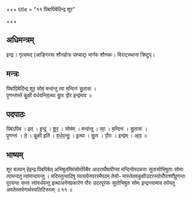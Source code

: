 +++
title = "११ पिबापिबेदिन्द्र शूर"

+++
## अधिमन्त्रम्
इन्द्रः। गृत्समद (आङ्गिरसः शौनहोत्रः पश्चाद्) भार्गवः शौनकः। विराट्स्थाना त्रिष्टुप्।

## मन्त्रः
पिबा॑पि॒बेदि॑न्द्र शूर॒ सोमं॒ मन्द॑न्तु त्वा म॒न्दिनः॑ सु॒तासः॑ ।  
पृ॒णन्त॑स्ते कु॒क्षी व॑र्धयन्त्वि॒त्था सु॒तः पौ॒र इन्द्र॑माव ॥

## पदपाठः
पिब॑ऽपिब । इत् । इ॒न्द्र॒ । शू॒र॒ । सोम॑म् । मन्द॑न्तु । त्वा॒ । म॒न्दिनः॑ । सु॒तासः॑ ।  
पृ॒णन्तः॑ । ते॒ । कु॒क्षी इति॑ । व॒र्ध॒य॒न्तु॒ । इ॒त्था । सु॒तः । पौ॒रः । इन्द्र॑म् । आ॒व॒ ॥

## भाष्यम्
शूर बलवन् हेइन्द्र पिबपिबेत् अभिषुतमिमंसोमंपिबैव आदरार्थैषावीप्सा मन्दिनोमदकराः सुतासोभिषुताः सोमाः त्वामन्दतु त्वांमान्दयन्तु । मदिस्तुत्यादिषु व्यत्ययेनपरस्मैपदम् तेसो- मास्तेतवकुक्षीउदरस्योभौपार्श्वौप्रुणन्तः पूरयन्तः सन्तः त्वांवर्धयन्तु इत्थाअनेनप्रकारेण पौरः उदरपूरकः सुतोभिषुतः सोमः इन्द्रन्त्वामाव तर्पयतु अवतेस्तर्पणार्थस्यलिटिरूपम् ॥ ११ ॥